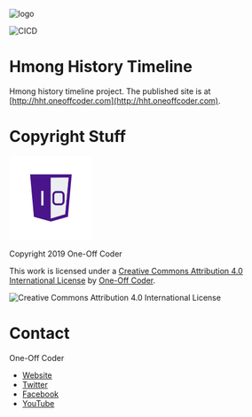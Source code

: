![logo](https://hht.oneoffcoder.com/_static/logo-small.png)

![CICD](https://codebuild.us-east-1.amazonaws.com/badges?uuid=eyJlbmNyeXB0ZWREYXRhIjoiaWxneWkxc3A1OXVSTUxram83V2tBdVN2VEQ2Qmp4S0RSZ3VLOHUwVTBNZE9MZWFZcW1BdVFPQlpyVHR2bDdUbVFDTnE0ZE1lVDBua2M5c0Y3QmRVc1I0PSIsIml2UGFyYW1ldGVyU3BlYyI6Ikc3YUNIMVhYZzRlcTlRYmQiLCJtYXRlcmlhbFNldFNlcmlhbCI6MX0%3D&branch=publish "CICD")

# Hmong History Timeline

Hmong history timeline project. The published site is at [http://hht.oneoffcoder.com](http://hht.oneoffcoder.com).

# Copyright Stuff

![One-Off Coder Logo](logo.png "One-Off Coder")

Copyright 2019 One-Off Coder

This work is licensed under a [Creative Commons Attribution 4.0 International License](https://creativecommons.org/licenses/by/4.0/) by [One-Off Coder](https://www.oneoffcoder.com).

![Creative Commons Attribution 4.0 International License](https://i.creativecommons.org/l/by/4.0/88x31.png "Creative Commons Attribution 4.0 International License")

# Contact

One-Off Coder

* [Website](https://www.oneoffcoder.com)
* [Twitter](https://twitter.com/oneoffcoder)
* [Facebook](https://www.facebook.com/oneoffcoder)
* [YouTube](https://www.youtube.com/channel/UCCCv8Glpb2dq2mhUj5mcHCQ)